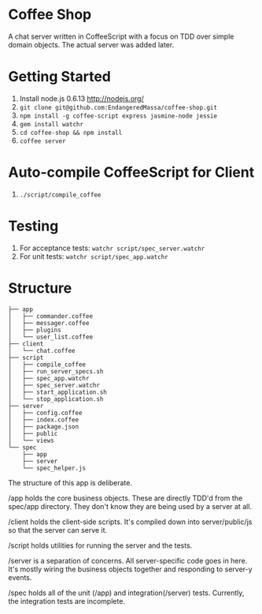 Coffee Shop
===

A chat server written in CoffeeScript with a focus on TDD over simple domain objects. The actual server was added later.

Getting Started
==
1. Install node.js 0.6.13 http://nodejs.org/
1. `git clone git@github.com:EndangeredMassa/coffee-shop.git`
1. `npm install -g coffee-script express jasmine-node jessie`
1. `gem install watchr`
1. `cd coffee-shop && npm install`
1. `coffee server`

Auto-compile CoffeeScript for Client
==
1. `./script/compile_coffee`

Testing
==
1. For acceptance tests: `watchr script/spec_server.watchr`
1. For unit tests: `watchr script/spec_app.watchr`


Structure
===
```
├── app
│   ├── commander.coffee
│   ├── messager.coffee
│   ├── plugins
│   └── user_list.coffee
├── client
│   └── chat.coffee
├── script
│   ├── compile_coffee
│   ├── run_server_specs.sh
│   ├── spec_app.watchr
│   ├── spec_server.watchr
│   ├── start_application.sh
│   └── stop_application.sh
├── server
│   ├── config.coffee
│   ├── index.coffee
│   ├── package.json
│   ├── public
│   └── views
└── spec
    ├── app
    ├── server
    └── spec_helper.js
```

The structure of this app is deliberate.

/app holds the core business objects. These are directly TDD'd from the spec/app directory. They don't know they are being used by a server at all.

/client holds the client-side scripts. It's compiled down into server/public/js so that the server can serve it.

/script holds utilities for running the server and the tests.

/server is a separation of concerns. All server-specific code goes in here. It's mostly wiring the business objects together and responding to server-y events.

/spec holds all of the unit (/app) and integration(/server) tests. Currently, the integration tests are incomplete.
